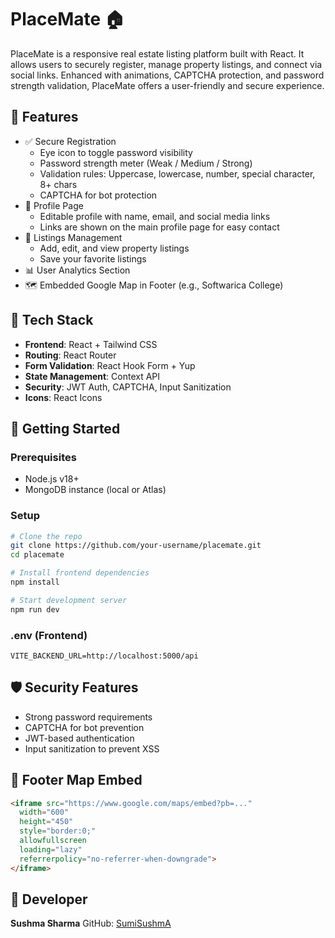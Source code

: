 # PlaceMate 🏠

PlaceMate is a responsive real estate listing platform built with React. It allows users to securely register, manage property listings, and connect via social links. Enhanced with animations, CAPTCHA protection, and password strength validation, PlaceMate offers a user-friendly and secure experience.

## 🔐 Features

- ✅ Secure Registration
  - Eye icon to toggle password visibility
  - Password strength meter (Weak / Medium / Strong)
  - Validation rules: Uppercase, lowercase, number, special character, 8+ chars
  - CAPTCHA for bot protection
- 👤 Profile Page
  - Editable profile with name, email, and social media links
  - Links are shown on the main profile page for easy contact
- 🏡 Listings Management
  - Add, edit, and view property listings
  - Save your favorite listings
- 📊 User Analytics Section
- 🗺️ Embedded Google Map in Footer (e.g., Softwarica College)

## 🧰 Tech Stack

- **Frontend**: React + Tailwind CSS
- **Routing**: React Router
- **Form Validation**: React Hook Form + Yup
- **State Management**: Context API
- **Security**: JWT Auth, CAPTCHA, Input Sanitization
- **Icons**: React Icons

## 🚀 Getting Started

### Prerequisites

- Node.js v18+
- MongoDB instance (local or Atlas)

### Setup

```bash
# Clone the repo
git clone https://github.com/your-username/placemate.git
cd placemate

# Install frontend dependencies
npm install

# Start development server
npm run dev
````

### .env (Frontend)

```env
VITE_BACKEND_URL=http://localhost:5000/api
```

## 🛡️ Security Features

* Strong password requirements
* CAPTCHA for bot prevention
* JWT-based authentication
* Input sanitization to prevent XSS

## 📍 Footer Map Embed

```html
<iframe src="https://www.google.com/maps/embed?pb=..."
  width="600"
  height="450"
  style="border:0;"
  allowfullscreen
  loading="lazy"
  referrerpolicy="no-referrer-when-downgrade">
</iframe>
```

## 👤 Developer

**Sushma Sharma**
GitHub: [SumiSushmA](https://github.com/SumiSushmA)




